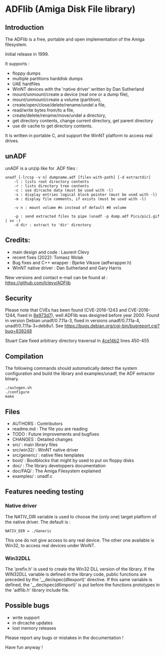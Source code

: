 # ADFlib (Amiga Disk File library)

## Introduction

The ADFlib is a free, portable and open implementation of the Amiga filesystem.

Initial release in 1999.

It supports :
- floppy dumps
- multiple partitions harddisk dumps
- UAE hardfiles
- WinNT devices with the 'native driver' written by Dan Sutherland
- mount/unmount/create a device (real one or a dump file),
- mount/unmount/create a volume (partition),
- create/open/close/delete/rename/undel a file,
- read/write bytes from/to a file,
- create/delete/rename/move/undel a directory,
- get directory contents, change current directory, get parent directory
- use dir cache to get directory contents.


It is written in portable C, and support the WinNT platform to access real drives.


## unADF

unADF is a unzip like for .ADF files :

```
unadf [-lrcsp -v n] dumpname.adf [files-with-path] [-d extractdir]
    -l : lists root directory contents
    -r : lists directory tree contents
    -c : use dircache data (must be used with -l)
    -s : display entries logical block pointer (must be used with -l)
    -m : display file comments, if exists (must be used with -l)

    -v n : mount volume #n instead of default #0 volume

    -p : send extracted files to pipe (unadf -p dump.adf Pics/pic1.gif | xv -)
    -d dir : extract to 'dir' directory
```


## Credits:

- main design and code : Laurent Clevy
- recent fixes (2022): Tomasz Wolak
- Bug fixes and C++ wrapper : Bjarke Viksoe (adfwrapper.h)
- WinNT native driver : Dan Sutherland and Gary Harris


New versions and contact e-mail can be found at : https://github.com/lclevy/ADFlib

## Security

Please note that CVEs has been found (CVE-2016-1243 and CVE-2016-1244, fixed in [8e973d7](https://github.com/lclevy/ADFlib/commit/8e973d7b894552c3a3de0ccd2d1e9cb0b8e618dd)), well ADFlib was designed before year 2000. Found in version Debian unadf/0.7.11a-3, fixed in versions unadf/0.7.11a-4, unadf/0.7.11a-3+deb8u1. See https://bugs.debian.org/cgi-bin/bugreport.cgi?bug=838248

Stuart Caie fixed arbitrary directory traversal in [4ce14b2](https://github.com/lclevy/ADFlib/commit/4ce14b2a8b6db84954cf9705459eafebabecf3e4) lines 450-455


## Compilation

The following commands should automatically detect the system 
configuration and build the library and examples/unadf, 
the ADF extractor binary.
```
./autogen.sh
./configure
make
```

## Files

- AUTHORS : Contributors
- readme.md : The file you are reading
- TODO : Future improvements and bugfixes
- CHANGES : Detailed changes
- src/ :	main library files
- src/win32/ : WinNT native driver
- src/generic/ :	native files templates
- boot/ :	Bootblocks that might by used to put on floppy disks
- doc/ :	The library developpers documentation 
- doc/FAQ/ : The Amiga Filesystem explained
- examples/ :	unadf.c


## Features needing testing

### Native driver

The NATIV_DIR variable is used to choose the (only one) target platform
of the native driver. The default is :
```
NATIV_DIR = ./Generic
```
This one do not give access to any real device. The other one available is
Win32, to access real devices under WinNT.


### Win32DLL

The 'prefix.h' is used to create the Win32 DLL version of the library.
If the WIN32DLL variable is defined in the library code, public functions
are preceded by the '__declspec(dllexport)' directive. If this same
variable is defined, the '__declspec(dllimport)' is put before the functions
prototypes in the 'adflib.h' library include file.

## Possible bugs

- write support
- in dircache updates
- lost memory releases


Please report any bugs or mistakes in the documentation !


Have fun anyway !
